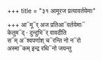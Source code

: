 +++
title = "३१ आमूरज प्रत्यावर्तयेमाः"

+++
आ᳓मू᳓र् अज प्रतिआ᳓वर्तयेमाः᳓  
केतुम᳓द् · दुन्दुभि᳓र् वावदीति  
स᳓म् अ᳓श्वपर्णाश् च᳓रन्ति नो न᳓रो  
अस्मा᳓कम् इन्द्र रथि᳓नो जयन्तु